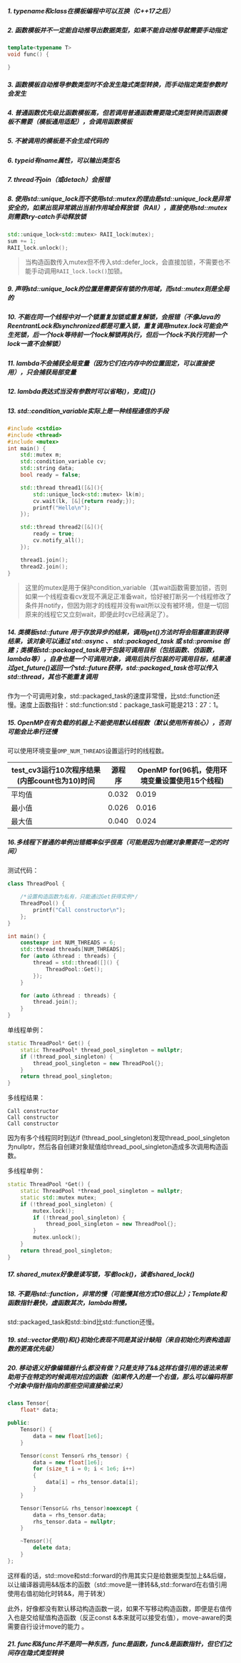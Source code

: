 ##### 1. typename和class在模板编程中可以互换（C++17之后）

##### 2. 函数模板并不一定能自动推导出数据类型，如果不能自动推导就需要手动指定

```c++
template<typename T>
void func() {

}
```

##### 3. 函数模板自动推导参数类型时不会发生隐式类型转换，而手动指定类型参数时会发生

##### 4. 普通函数优先级比函数模板高，但若调用普通函数需要隐式类型转换而函数模板不需要（模板通用适配），会调用函数模板

##### 5. 不被调用的模板是不会生成代码的

##### 6. typeid有name属性，可以输出类型名

##### 7. thread不join（或detach）会报错

##### 8. 使用std::unique_lock而不使用std::mutex的理由是std::unique_lock是异常安全的，如果出现异常跳出当前作用域会释放锁（RAII），直接使用std::mutex则需要try-catch手动释放锁

```c++
std::unique_lock<std::mutex> RAII_lock(mutex);
sum += 1;
RAII_lock.unlock();
```

> 当构造函数传入mutex但不传入std::defer_lock，会直接加锁，不需要也不能手动调用`RAII_lock.lock()`加锁。

##### 9. 声明std::unique_lock的位置是需要保有锁的作用域，而std::mutex则是全局的

##### 10. 不能在同一个线程中对一个锁重复加锁或重复解锁，会报错（不像Java的ReentrantLock和synchronized都是可重入锁，重复调用mutex.lock可能会产生死锁，后一个lock等待前一个lock解锁再执行，但后一个lock不执行完前一个lock一直不会解锁）

##### 11. lambda不会捕获全局变量（因为它们在内存中的位置固定，可以直接使用），只会捕获局部变量

##### 12. lambda表达式当没有参数时可以省略()，变成[]{}

##### 13. std::condition_variable实际上是一种线程通信的手段

```c++
#include <cstdio>
#include <thread>
#include <mutex>
int main() {	
    std::mutex m;
    std::condition_variable cv;
    std::string data;
    bool ready = false;

    std::thread thread1([&](){
        std::unique_lock<std::mutex> lk(m);
        cv.wait(lk, [&]{return ready;});
        printf("Hello\n");
    });

    std::thread thread2([&](){
        ready = true;
        cv.notify_all();
    });

    thread1.join();
    thread2.join();
}
```

> 这里的mutex是用于保护condition_variable（其wait函数需要加锁，否则如果一个线程查看cv发现不满足正准备wait，恰好被打断另一个线程修改了条件并notify，但因为刚才的线程并没有wait所以没有被环境，但是一切回原来的线程它又立刻wait，即便此时cv已经满足了）。

##### 14. 类模板std::future 用于存放异步的结果，调用get()方法时将会阻塞直到获得结果，该对象可以通过 std::async 、 std::packaged_task 或 std::promise 创建；类模板std::packaged_task用于包装可调用目标（包括函数、仿函数，lambda等），自身也是一个可调用对象，调用后执行包装的可调用目标，结果通过get_future()返回一个std::future获得，std::packaged_task也可以传入std::thread，其也不能重复调用

作为一个可调用对象，std::packaged_task的速度非常慢，比std::function还慢。速度上函数指针：std::function:std：package_task可能是213：27：1。

##### 15. OpenMP在有负载的机器上不能使用默认线程数（默认使用所有核心），否则可能会比串行还慢

可以使用环境变量`OMP_NUM_THREADS`设置运行时的线程数。

| test_cv3运行10次程序结果(内部count也为10)时间 | 源程序 | OpenMP for(96机，使用环境变量设置使用15个线程) |
| --------------------------------------------- | ------ | ---------------------------------------------- |
| 平均值                                        | 0.032  | 0.019                                          |
| 最小值                                        | 0.026  | 0.016                                          |
| 最大值                                        | 0.040  | 0.024                                          |

##### 16.多线程下普通的单例出错概率似乎很高（可能是因为创建对象需要花一定的时间）

测试代码：

```c++
class ThreadPool {

    /*设置构造函数为私有，只能通过Get获得实例*/
    ThreadPool() {
        printf("Call constructor\n");
    };
}

int main() {
    constexpr int NUM_THREADS = 6;
    std::thread threads[NUM_THREADS];
    for (auto &thread : threads) {
        thread = std::thread([]() {
            ThreadPool::Get();
        });
    }

    for (auto &thread : threads) {
        thread.join();
    }
}
```

单线程单例：

```c++
static ThreadPool* Get() {
    static ThreadPool* thread_pool_singleton = nullptr;
    if (!thread_pool_singleton) {
        thread_pool_singleton = new ThreadPool{};
    }
    return thread_pool_singleton;
}
```

多线程结果：

```
Call constructor
Call constructor
Call constructor
```

因为有多个线程同时到达if (!thread_pool_singleton)发现thread_pool_singleton为nullptr，然后各自创建对象赋值给thread_pool_singleton造成多次调用构造函数。

多线程单例：

```c++
static ThreadPool *Get() {
    static ThreadPool *thread_pool_singleton = nullptr;
    static std::mutex mutex;
    if (!thread_pool_singleton) {
        mutex.lock();
        if (!thread_pool_singleton) {
            thread_pool_singleton = new ThreadPool{};
        }
        mutex.unlock();
    }
    return thread_pool_singleton;
}
```

##### 17. shared_mutex好像是读写锁，写者lock()，读者shared_lock()

##### 18. 不要用std::function，非常的慢（可能慢其他方式10倍以上）；Template和函数指针最快，虚函数其次，lambda稍慢。

std::packaged_task和std::bind比std::function还慢。

##### 19. std::vector使用()和{}初始化表现不同是其设计缺陷（来自初始化列表构造函数的更高优先级）

##### 20. 移动语义好像编辑器什么都没有做？只是支持了&&这样右值引用的语法来帮助用于在特定的时候调用对应的函数（如果传入的是一个右值，那么可以编码将那个对象中指针指向的那些空间直接偷过来）

```c++
class Tensor{
	float* data;

public: 
	Tensor() {
		data = new float[1e6];
	}

	Tensor(const Tensor& rhs_tensor) {
		data = new float[1e6];
		for (size_t i = 0; i < 1e6; i++)
		{
			data[i] = rhs_tensor.data[i];
		}
	}

	Tensor(Tensor&& rhs_tensor)noexcept {
		data = rhs_tensor.data;
		rhs_tensor.data = nullptr;
	}

	~Tensor(){
		delete data;
	}
};
```

这样看的话，std::move和std::forward的作用其实只是给数据类型加上&&后缀，以让编译器调用&&版本的函数（std::move是一律转&&,std::forward在右值引用使用右值初始化时转&&，用于转发）

此外，好像都没有默认移动构造函数一说，如果不写移动构造函数，即便是右值传入也是交给赋值构造函数（反正const &本来就可以接受右值），move-aware的类需要自行设计move的能力  。

##### 21. func和&func并不是同一种东西，func是函数，func&是函数指针，但它们之间存在隐式类型转换